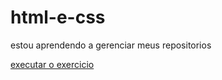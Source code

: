 # html-e-css
 
 estou aprendendo a gerenciar meus repositorios

 <a href="https://igorvitor9.github.io/projeto/projeto">executar o exercicio </a>
